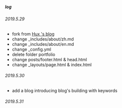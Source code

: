 ##### log
###### 2019.5.29
- fork from [Hux 's blog](https://huangxuan.me/)
- change  _includes/about/zh.md
- change _includes/about/en.md
- change _config.yml
- delete folder portfolio
- change posts/footer.html & head.html
- change _layouts/page.html & index.html


###### 2019.5.30
- add a blog introducing blog's building with keywords

###### 2019.5.31


